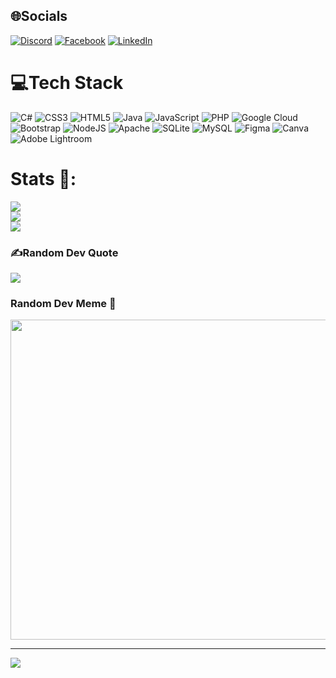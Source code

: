 
## 🌐Socials
[![Discord](https://img.shields.io/badge/Discord-%237289DA.svg?logo=discord&logoColor=white)](htttps://discord.gg/Cheiron#6194) [![Facebook](https://img.shields.io/badge/Facebook-%231877F2.svg?logo=Facebook&logoColor=white)](https://facebook.com/congle99) [![LinkedIn](https://img.shields.io/badge/LinkedIn-%230077B5.svg?logo=linkedin&logoColor=white)](https://www.linkedin.com/in/c%C3%B4ng-l%C3%AA-972599246/) 

# 💻Tech Stack
![C#](https://img.shields.io/badge/c%23-%23239120.svg?style=plastic&logo=c-sharp&logoColor=white) ![CSS3](https://img.shields.io/badge/css3-%231572B6.svg?style=plastic&logo=css3&logoColor=white) ![HTML5](https://img.shields.io/badge/html5-%23E34F26.svg?style=plastic&logo=html5&logoColor=white) ![Java](https://img.shields.io/badge/java-%23ED8B00.svg?style=plastic&logo=java&logoColor=white) ![JavaScript](https://img.shields.io/badge/javascript-%23323330.svg?style=plastic&logo=javascript&logoColor=%23F7DF1E) ![PHP](https://img.shields.io/badge/php-%23777BB4.svg?style=plastic&logo=php&logoColor=white) ![Google Cloud](https://img.shields.io/badge/Google%20Cloud-%234285F4.svg?style=plastic&logo=google-cloud&logoColor=white) ![Bootstrap](https://img.shields.io/badge/bootstrap-%23563D7C.svg?style=plastic&logo=bootstrap&logoColor=white) ![NodeJS](https://img.shields.io/badge/node.js-6DA55F?style=plastic&logo=node.js&logoColor=white) ![Apache](https://img.shields.io/badge/apache-%23D42029.svg?style=plastic&logo=apache&logoColor=white) ![SQLite](https://img.shields.io/badge/sqlite-%2307405e.svg?style=plastic&logo=sqlite&logoColor=white) ![MySQL](https://img.shields.io/badge/mysql-%2300f.svg?style=plastic&logo=mysql&logoColor=white) 	![Figma](https://img.shields.io/badge/figma-%23F24E1E.svg?style=plastic&logo=figma&logoColor=white) ![Canva](https://img.shields.io/badge/Canva-%2300C4CC.svg?style=plastic&logo=Canva&logoColor=white) ![Adobe Lightroom](https://img.shields.io/badge/Adobe%20Lightroom-31A8FF.svg?style=plastic&logo=Adobe%20Lightroom&logoColor=white)
# Stats 🌱:
![](https://github-readme-stats.vercel.app/api?username=Congle99&theme=radical&hide_border=false&include_all_commits=false&count_private=false)<br/>
![](https://github-readme-streak-stats.herokuapp.com/?user=Congle99&theme=radical&hide_border=false)<br/>
![](https://github-readme-stats.vercel.app/api/top-langs/?username=Congle99&theme=radical&hide_border=false&include_all_commits=false&count_private=false&layout=compact)

### ✍️Random Dev Quote 
![](https://quotes-github-readme.vercel.app/api?type=horizontal&theme=radical)

### Random Dev Meme 👀
<img src="https://random-memer.herokuapp.com/" width="512px"/>

---
[![](https://visitcount.itsvg.in/api?id=Congle99&icon=0&color=0)](https://visitcount.itsvg.in)
